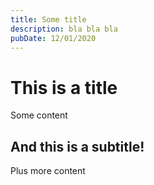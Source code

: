 ```yaml
---
title: Some title
description: bla bla bla
pubDate: 12/01/2020
---
```


# This is a title

Some content

## And this is a subtitle!

Plus more content
